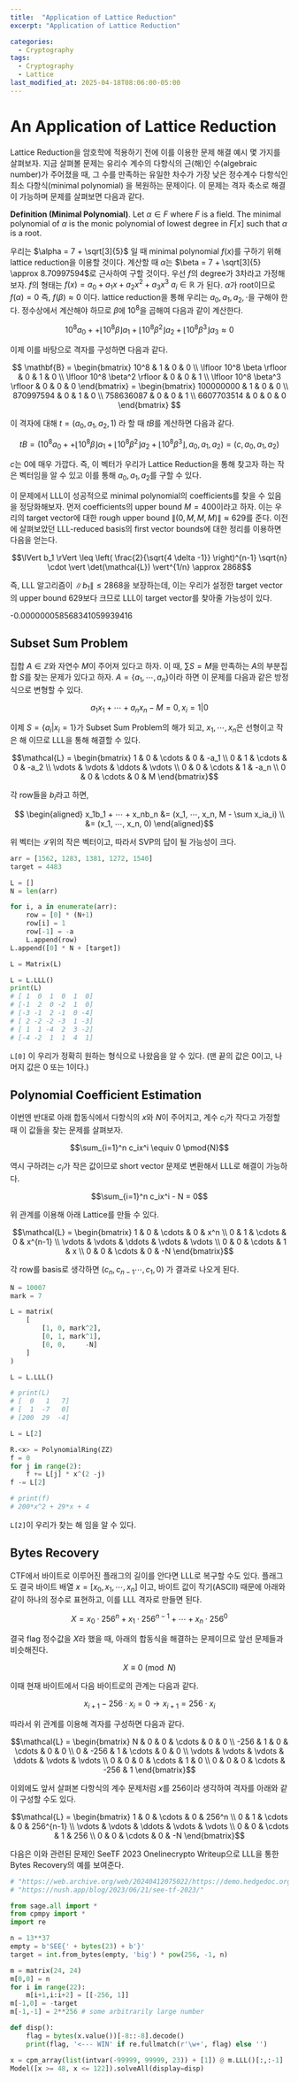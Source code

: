 ```yaml
---
title:  "Application of Lattice Reduction"
excerpt: "Application of Lattice Reduction"

categories:
  - Cryptography
tags:
  - Cryptography
  - Lattice
last_modified_at: 2025-04-18T08:06:00-05:00
---
```


# An Application of Lattice Reduction

Lattice Reduction을 암호학에 적용하기 전에 이를 이용한 문제 해결 예시 몇 가지를 살펴보자. 지금 살펴볼 문제는 유리수 계수의 다항식의 근(해)인 수(algebraic number)가 주어졌을 때, 그 수를 만족하는 유일한 차수가 가장 낮은 정수계수 다항식인 최소 다항식(minimal polynomial) 을 복원하는 문제이다. 이 문제는 격자 축소로 해결이 가능하며 문제를 살펴보면 다음과 같다. 

**Definition (Minimal Polynomial)**. Let $\alpha \in F$ where $F$ is a field. The minimal polynomial of $\alpha$ is the monic polynomial of lowest degree in $F[x]$ such that $\alpha$ is a root. 

우리는 $\alpha = 7 + \sqrt[3]{5}$ 일 때 minimal polynomial $f(x)$를 구하기 위해 lattice reduction을 이용할 것이다. 계산할 때 $\alpha$는 $\beta = 7 + \sqrt[3]{5} \approx 8.70997594$로 근사하여 구할 것이다. 우선 $f$의 degree가 3차라고 가정해보자. $f$의 형태는 $f(x) = a_0 + a_1x + a_2x^2 + a_3x^3 \ a_i \in \mathbb{R}$ 가 된다. $\alpha$가 root이므로 $f(\alpha) = 0$ 즉, $f(\beta) \approx 0$ 이다. lattice reduction을 통해 우리는 $a_0, a_1, a_2, \cdot$을 구해야 한다. 정수상에서 계산해야 하므로 $\beta$에 $10^8$을 곱해여 다음과 같이 계산한다. 

$$10^8a_0 +  + \lfloor 10^8\beta \rfloor a_1 + \lfloor 10^8\beta^2 \rfloor a_2 + \lfloor 10^8\beta^3 \rfloor a_3 \approx 0$$ 

이제 이를 바탕으로 격자를 구성하면 다음과 같다. 

$$
\mathbf{B} =
\begin{bmatrix}
10^8 & 1 & 0 & 0 \\
\lfloor 10^8 \beta \rfloor & 0 & 1 & 0 \\
\lfloor 10^8 \beta^2 \rfloor & 0 & 0 & 1 \\
\lfloor 10^8 \beta^3 \rfloor & 0 & 0 & 0
\end{bmatrix}
= \begin{bmatrix}
100000000 & 1 & 0 & 0 \\
870997594 & 0 & 1 & 0 \\
758636087 & 0 & 0 & 1 \\
6607703514 & 0 & 0 & 0
\end{bmatrix}
$$

이 격자에 대해 $t=(a_0, a_1, a_2, 1)$ 라 할 때 $tB$를 계산하면 다음과 같다. 

$$tB = (10^8a_0 +  + \lfloor 10^8\beta \rfloor a_1 + \lfloor 10^8\beta^2 \rfloor a_2 + \lfloor 10^8\beta^3 \rfloor, a_0, a_1, a_2) = (c, a_0, a_1, a_2)$$ 

$c$는 0에 매우 가깝다. 즉, 이 벡터가 우리가 Lattice Reduction을 통해 찾고자 하는 작은 벡터임을 알 수 있고 이를 통해 $a_0, a_1, a_2$를 구할 수 있다. 

이 문제에서 LLL이 성공적으로 minimal polynomial의 coefficients를 찾을 수 있음을 정당화해보자. 먼저 coefficients의 upper bound $M=400$이라고 하자. 이는 우리의 target vector에 대한 rough upper bound $\lVert (0, M, M, M) \rVert \approx 629$를 준다. 이전에 살펴보았던 LLL-reduced basis의 first vector bounds에 대한 정리를 이용하면 다음을 얻는다. 

$$\lVert b_1 \rVert \leq \left( \frac{2}{\sqrt{4 \delta -1}} \right)^{n-1} \sqrt{n} \cdot \vert \det(\mathcal{L}) \vert^{1/n} \approx 2868$$

즉, LLL 알고리즘이 $\lVert b_1 \rVert \leq 2868$을 보장하는데, 이는 우리가 설정한 target vector의 upper bound 629보다 크므로 LLL이 target vector를 찾아줄 가능성이 있다. 

-0.000000058568341059939416

## Subset Sum Problem

집합 $A ∈ ℤ$와 자연수 $M$이 주어져 있다고 하자. 이 때, $∑S = M$을 만족하는 $A$의 부분집합 $S$를 찾는 문제가 있다고 하자. 
$A = \lbrace a_1, ⋯, a_n \rbrace$이라 하면 이 문제를 다음과 같은 방정식으로 변형할 수 있다. 

$$a_1x_1 + ⋯ + a_nx_n - M = 0, x_i = 1 \vert 0$$

이제 $S = \lbrace a_i \vert x_i = 1 \rbrace$가 Subset Sum Problem의 해가 되고, $x_1, \cdots, x_n$은 선형이고 작은 해 이므로 LLL을 통해 해결할 수 있다. 

$$\mathcal{L} =
\begin{bmatrix}
1 & 0 & \cdots & 0 & -a_1 \\
0 & 1 & \cdots & 0 & -a_2 \\
\vdots  & \vdots  & \ddots & \vdots  \\
0 & 0 & \cdots & 1 & -a_n \\  
0 & 0 & \cdots & 0 & M
\end{bmatrix}$$

각 row들을 $b_i$라고 하면, 

$$
\begin{aligned}
x_1b_1 + ⋯ + x_nb_n &= (x_1, ⋯, x_n, M - \sum x_ia_i) \\  
&= (x_1, ⋯, x_n, 0)
\end{aligned}$$

위 벡터는 $\mathcal{L}$위의 작은 벡터이고, 따라서 SVP의 답이 될 가능성이 크다. 

```py
arr = [1562, 1283, 1381, 1272, 1540]
target = 4483

L = []
N = len(arr)

for i, a in enumerate(arr):
    row = [0] * (N+1)
    row[i] = 1
    row[-1] = -a
    L.append(row)
L.append([0] * N + [target])

L = Matrix(L)

L = L.LLL()
print(L)
# [ 1  0  1  0  1  0]
# [-1  2  0 -2  1  0]
# [-3 -1  2 -1  0 -4]
# [ 2 -2 -2 -3  1 -3]
# [ 1  1 -4  2  3 -2]
# [-4 -2  1  1  4  1]
```
`L[0]` 이 우리가 정확히 원하는 형식으로 나왔음을 알 수 있다. (맨 끝의 값은 0이고, 나머지 값은 0 또는 1이다.)

## Polynomial Coefficient Estimation

이번엔 반대로 아래 합동식에서 다항식의 $x$와 $N$이 주어지고, 계수 $c_i$가 작다고 가정할 때 이 값들을 찾는 문제를 살펴보자.

$$\sum_{i=1}^n c_ix^i \equiv 0 \pmod{N}$$

역시 구하려는 $c_i$가 작은 값이므로 short vector 문제로 변환해서 LLL로 해결이 가능하다. 

$$\sum_{i=1}^n c_ix^i - N = 0$$

위 관계를 이용해 아래 Lattice를 만들 수 있다. 

$$\mathcal{L} =
 \begin{bmatrix}
  1 & 0 & \cdots & 0 & x^n \\
  0 & 1 & \cdots & 0 & x^{n-1} \\
  \vdots  & \vdots  & \ddots & \vdots & \vdots  \\
  0 & 0 & \cdots & 1 & x \\  
  0 & 0 & \cdots & 0 & -N   
 \end{bmatrix}$$

각 row를 basis로 생각하면 $(c_n,c_{n-1} ⋯,c_1, 0)$ 가 결과로 나오게 된다. 

```py
N = 10007
mark = 7

L = matrix(
    [
        [1, 0, mark^2],
        [0, 1, mark^1],
        [0, 0,     -N]
    ]
)

L = L.LLL()

# print(L)
# [  0   1   7]
# [  1  -7   0]
# [200  29  -4]

L = L[2] 

R.<x> = PolynomialRing(ZZ)
f = 0
for j in range(2):
    f += L[j] * x^(2 -j)
f -= L[2]

# print(f)
# 200*x^2 + 29*x + 4
```
`L[2]`이 우리가 찾는 해 임을 알 수 있다. 

## Bytes Recovery

CTF에서 바이트로 이루어진 플래그의 길이를 안다면 LLL로 복구할 수도 있다. 플래그도 결국 바이트 배열 $x=[x_0, x_1, \cdots, x_n]$ 이고, 바이트 값이 작기(ASCII) 때문에 아래와 같이 하나의 정수로 표현하고, 이를 LLL 격자로 만들면 된다. 

$$X=x_0\cdot 256^{n} + x_1 \cdot 256^{n-1} + \cdots + x_n \cdot 256^0$$

결국 flag 정수값을 $X$라 했을 때, 아래의 합동식을 해결하는 문제이므로 앞선 문제들과 비슷해진다. 

$$X \equiv 0 \pmod{N}$$

이때 현재 바이트에서 다음 바이트로의 관계는 다음과 같다. 

$$x_{i+1}-256 \cdot x_i =0 \to x_{i+1}=256 \cdot x_i$$

따라서 위 관계를 이용해 격자를 구성하면 다음과 같다. 

$$\mathcal{L} =
\begin{bmatrix}
N & 0 & 0 & \cdots & 0 & 0 \\
-256 & 1 & 0 & \cdots & 0 & 0 \\
0 & -256 & 1 & \cdots & 0 & 0 \\
\vdots  & \vdots & \vdots  & \ddots & \vdots & \vdots  \\
0 & 0 & 0 & \cdots & 1 & 0 \\  
0 & 0 & 0 & \cdots & -256 & 1   
\end{bmatrix}$$

이외에도 앞서 살펴본 다항식의 계수 문제처럼 $x$를 256이라 생각하여 격자를 아래와 같이 구성할 수도 있다.  

$$\mathcal{L} =
\begin{bmatrix}
1 & 0 & \cdots & 0 & 256^n \\
0 & 1 & \cdots & 0 & 256^{n-1} \\
\vdots  & \vdots  & \ddots & \vdots & \vdots  \\
0 & 0 & \cdots & 1 & 256 \\  
0 & 0 & \cdots & 0 & -N   
\end{bmatrix}$$

다음은 이와 관련된 문제인 SeeTF 2023 Onelinecrypto Writeup으로 LLL을 통한 Bytes Recovery의 예를 보여준다. 

```py
# "https://web.archive.org/web/20240412075022/https://demo.hedgedoc.org/s/DnzmwnCd7"
# "https://nush.app/blog/2023/06/21/see-tf-2023/"

from sage.all import *
from cpmpy import *
import re

n = 13**37
empty = b'SEE{' + bytes(23) + b'}'
target = int.from_bytes(empty, 'big') * pow(256, -1, n)

m = matrix(24, 24)
m[0,0] = n
for i in range(22):
    m[i+1,i:i+2] = [[-256, 1]]
m[-1,0] = -target
m[-1,-1] = 2**256 # some arbitrarily large number

def disp():
    flag = bytes(x.value())[-8::-8].decode()
    print(flag, '<--- WIN' if re.fullmatch(r'\w+', flag) else '')

x = cpm_array(list(intvar(-99999, 99999, 23)) + [1]) @ m.LLL()[:,:-1]
Model([x >= 48, x <= 122]).solveAll(display=disp)
```
